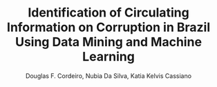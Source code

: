 ---
paperId: 32
author: Douglas F. Cordeiro, Nubia Da Silva, Katia Kelvis Cassiano
publicationauthor: Cordeiro, D. F. et al
title: Identification of Circulating Information on Corruption in Brazil Using Data Mining and Machine Learning
pdf: --
poster: Poster_Douglas_Cordeiro
alt: --
type: Poster
topic: Applications
subtopic: Machine Learning
link: 
conference: icml
year: 2020
tags: icml-2020
location: Virtual
---